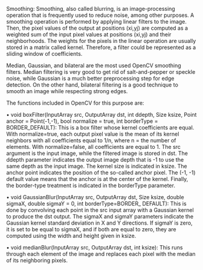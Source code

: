 Smoothing:
Smoothing, also called blurring, is an image-processing operation that is frequently
used to reduce noise, among other purposes. A smoothing operation is performed by
applying linear filters to the image. Then, the pixel values of the output at positions
(xi,yj) are computed as a weighted sum of the input pixel values at positions (xi,yj) and
their neighborhoods. The weights for the pixels in the linear operation are usually
stored in a matrix called kernel. Therefore, a filter could be represented as a sliding
window of coefficients.

Median, Gaussian, and bilateral are the most used OpenCV smoothing filters.
Median filtering is very good to get rid of salt-and-pepper or speckle noise, while
Gaussian is a much better preprocessing step for edge detection. On the other
hand, bilateral filtering is a good technique to smooth an image while respecting
strong edges.

The functions included in OpenCV for this purpose are:

• void boxFilter(InputArray src, OutputArray dst, int ddepth,
Size ksize, Point anchor = Point(-1,-1), bool normalize = true,
int borderType = BORDER_DEFAULT): This is a box filter whose kernel
coefficients are equal. With normalize=true, each output pixel value is the
mean of its kernel neighbors with all coefficients equal to 1/n, where n = the
number of elements. With normalize=false, all coefficients are equal to 1.
The src argument is the input image, while the filtered image is stored in
dst. The ddepth parameter indicates the output image depth that is -1 to use
the same depth as the input image. The kernel size is indicated in ksize. The
anchor point indicates the position of the so-called anchor pixel. The (-1, -1)
default value means that the anchor is at the center of the kernel. Finally, the
border-type treatment is indicated in the borderType parameter.

• void GaussianBlur(InputArray src, OutputArray dst, Size ksize,
double sigmaX, double sigmaY = 0, int borderType=BORDER_
DEFAULT): This is done by convolving each point in the src input array
with a Gaussian kernel to produce the dst output. The sigmaX and sigmaY
parameters indicate the Gaussian kernel standard deviation in X and Y
directions. If sigmaY is zero, it is set to be equal to sigmaX, and if both are
equal to zero, they are computed using the width and height given in ksize.

• void medianBlur(InputArray src, OutputArray dst, int ksize):
This runs through each element of the image and replaces each pixel with the
median of its neighboring pixels.
